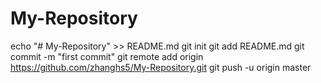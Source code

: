 # My-Repository

echo "# My-Repository" >> README.md
git init
git add README.md
git commit -m "first commit"
git remote add origin https://github.com/zhanghs5/My-Repository.git
git push -u origin master

